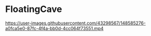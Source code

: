 # FloatingCave
https://user-images.githubusercontent.com/43298567/148585276-a0fca5e0-87fc-4f4a-bb0d-4cc064f73551.mp4
